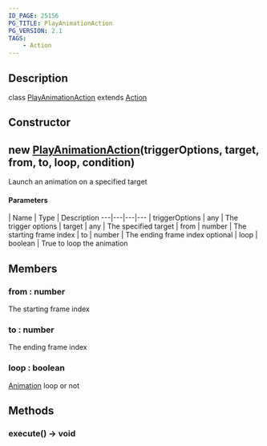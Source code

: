 ```yaml
---
ID_PAGE: 25156
PG_TITLE: PlayAnimationAction
PG_VERSION: 2.1
TAGS:
    - Action
---
```

## Description

class [PlayAnimationAction](/classes/2.3/PlayAnimationAction) extends [Action](/classes/2.3/Action)



## Constructor

## new [PlayAnimationAction](/classes/2.3/PlayAnimationAction)(triggerOptions, target, from, to, loop, condition)

Launch an animation on a specified target

#### Parameters
 | Name | Type | Description
---|---|---|---
 | triggerOptions | any |   The trigger options
 | target | any |   The specified target
 | from | number |   The starting frame index
 | to | number |   The ending frame index
optional | loop | boolean |   True to loop the animation
## Members

### from : number

The starting frame index

### to : number

The ending frame index

### loop : boolean

[Animation](/classes/2.3/Animation) loop or not

## Methods

### execute() &rarr; void


